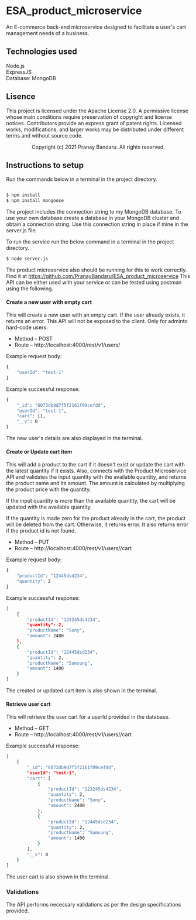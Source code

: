 # ESA_product_microservice
 An E-commerce back-end microservice designed to facilitate a user's cart management needs of a business.
 
## Technologies used
Node.js <br />
ExpressJS <br />
Database: MongoDB
 
## Lisence
 This project is licensed under the Apache License 2.0.
 A permissive license whose main conditions require preservation of copyright and license notices. Contributors provide an express grant of patent rights. Licensed works, modifications, and larger works may be distributed under different terms and without source code.
 <p align="center"> Copyright (c) 2021 Pranay Bandaru. All rights reserved.</p>

## Instructions to setup
Run the commands below in a terminal in the project directory.
```bash

$ npm install
$ npm install mongoose
```
The project includes the connection string to my MongoDB database. To use your own database create a database in your MongoDB cluster and obtain a connection string. 
Use this connection string in place if mine in the server.js file.

To run the service run the below command in a terminal in the project directory.
```bash
$ node server.js
```
The product microservice also should be running for this to work correctly. Find it at https://github.com/PranayBandaru/ESA_product_microservice
This API can be either used with your service or can be tested using postman using the following.

#### Create a new user with empty cart
This will create a new user with an empty cart. If the user already exists, it returns an error.
This API will not be exposed to the client. Only for adminto hard-code users.

- Method – POST
- Route – http://localhost:4000/rest/v1/users/

Example request body:
```bash
{
    "userId": "test-1"
}
```

Example successful response:
```bash
{
    "_id": "6073db9d7f5f2161f09cefdd",
    "userId": "test-1",
    "cart": [],
    "__v": 0
}
```
The new user's details are also displayed in the terminal.

#### Create or Update cart item
This will add a product to the cart if it doesn't exist or update the cart with the latest quantity if it exists. Also, connects with the Product Microservice API and validates the input quantity with the available quantity, and returns the product name and its amount. The amount is calculated by multiplying the product price with the quantity. 

If the input quantity is more than the available quantity, the cart will be updated with the available quantity.

If the quantity is made zero for the product already in the cart, the product will be deleted from the cart. Otherwise, it returns error. It also returns error if the product id is not found.


- Method – PUT
- Route – http://localhost:4000/rest/v1/users/<userId>/cart

Example request body:
```bash
{
    "productId": "12445dsd234",
    "quantity": 2
}
```

Example successful response:
```bash
[
    {
        "productId": "123245ds4234",
        "quantity": 2,
        "productName": "Sony",
        "amount": 2400
    },
    {
        "productId": "12445dsd234",
        "quantity": 2,
        "productName": "Samsung",
        "amount": 1400
    }
]
```
The created or updated cart item is also shown in the terminal.

#### Retrieve user cart
This will retrieve the user cart for a userId provided in the database.

- Method – GET
- Route – http://localhost:4000/rest/v1/users/<userId>/cart

Example successful response:
```bash
[
    {
        "_id": "6073db9d7f5f2161f09cefdd",
        "userId": "test-1",
        "cart": [
            {
                "productId": "123245ds4234",
                "quantity": 2,
                "productName": "Sony",
                "amount": 2400
            },
            {
                "productId": "12445dsd234",
                "quantity": 2,
                "productName": "Samsung",
                "amount": 1400
            }
        ],
        "__v": 0
    }
]
```
The user cart is also shown in the terminal.

### Validations
The API performs necessary validations as per the design specifications provided. 
